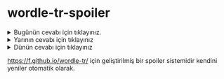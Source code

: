 # wordle-tr-spoiler

<details>
  <summary>Bugünün cevabı için tıklayınız.</summary>
  <br>
    <b> ortak </b>
</details>

<details>
  <summary>Yarının cevabı için tıklayınız</summary>
  <br>
   <b> atılı </b>
</details>

<details>
  <summary>Dünün cevabı için tıklayınız </summary>
  <br>
  <b> miraç </b>
</details>

https://f.github.io/wordle-tr/ için geliştirilmiş bir spoiler sistemidir kendini yeniler otomatik olarak.

